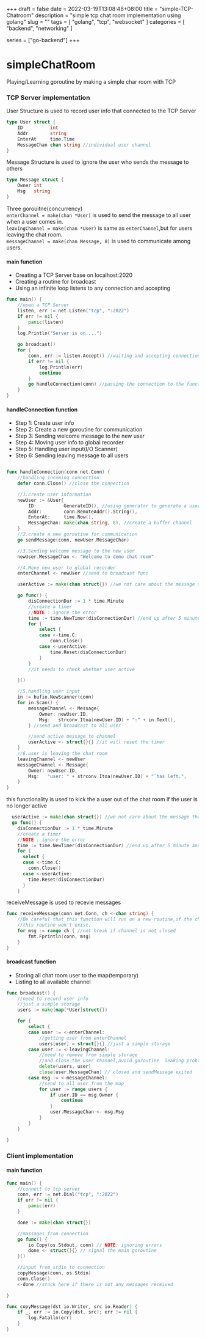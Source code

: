 +++ 
draft = false
date = 2022-03-19T13:08:48+08:00
title = "simple-TCP-Chatroom"
description = "simple tcp chat room implementation using golang"
slug = ""
tags = [
	"golang",
	"tcp",
	"websocket"
]
categories = [
	"backend",
	"networking"
]

series = ["go-backend"]
+++

# simpleChatRoom
Playing/Learning goroutine by making a simple char room with TCP

### TCP Server implementation

User Structure is used to record user info that connected to the TCP Server
```go
type User struct {
	ID          int
	Addr        string
	EnterAt     time.Time
	MessageChan chan string //individual user channel
}
```
Message Structure is used to ignore the user who sends the message to others
```go
type Message struct {
	Owner int
	Msg   string
}
```

Three gorouitne(concurrency)  
`enterChannel = make(chan *User)` is used to send the message to all user when a user comes in.  
`leavingChannel = make(chan *User)` is same as `enterChannel`,but for users leaving the chat room.   
`messageChannel = make(chan Message, 8)` is used to communicate among users.  

#### main function
* Creating a TCP Server base on localhost:2020
* Creating a routine for broadcast
* Using an infinite loop listens to any connection and accepting
```go
func main() {
	//open a TCP Server
	listen, err := net.Listen("tcp", ":2022")
	if err != nil {
		panic(listen)
	}
	log.Println("Server is on....")

	go broadcast()
	for {
		conn, err := listen.Accept() //waiting and accepting connection
		if err != nil {
			log.Println(err)
			continue
		}
		go handleConnection(conn) //passing the connection to the function
	}
}
```

#### handleConnection function
* Step 1: Create user info
* Step 2: Create a new goroutine for communication
* Step 3: Sending welcome message to the new user
* Step 4: Moving user info to global recorder
* Step 5: Handling user input(I/O Scanner)
* Step 6: Sending leaving message to all users
```go

func handleConnection(conn net.Conn) {
	//handling incoming connection
	defer conn.Close() //close the connection

	//1.create user information
	newUser := &User{
		ID:          GenerateID(), //using generator to generate a user id
		Addr:        conn.RemoteAddr().String(),
		EnterAt:     time.Now(),
		MessageChan: make(chan string, 8), //create a buffer channel
	}
	//2.create a new goroutine for communication
	go sendMessage(conn, newUser.MessageChan)

	//3.Sending welcome message to the new user
	newUser.MessageChan <- "Welcome to demo chat room"

	//4.Move new user to global recorder
	enterChannel <- newUser //send to broadcast func

	userActive := make(chan struct{}) //we not care about the message that send to the channel

	go func() {
		disConnectionDur := 1 * time.Minute
		//create a timer
		//NOTE : ignore the error
		time := time.NewTimer(disConnectionDur) //end up after 5 minute and sending to its(channel)
		for {
			select {
			case <-time.C:
				conn.Close()
			case <-userActive:
				time.Reset(disConnectionDur)
			}
		}
		//it needs to check whether user active

	}()

	//5.handling user input
	in := bufio.NewScanner(conn)
	for in.Scan() {
		messageChannel <- Message{
			Owner: newUser.ID,
			Msg:   strconv.Itoa(newUser.ID) + ":" + in.Text(),
		} //send and broadcast to all user

		//send active message to channel
		userActive <- struct{}{} //it will reset the timer
	}
	//6.user is leaving the chat room
	leavingChannel <- newUser
	messageChannel <- Message{
		Owner: newUser.ID,
		Msg:   "user:`" + strconv.Itoa(newUser.ID) + "`has left.",
	}
}
```
this functionality is used to kick the a user out of the chat room if the user is no longer active
```go
  userActive := make(chan struct{}) //we not care about the message that send to the channel
  go func() {
    disConnectionDur := 1 * time.Minute
    //create a timer
    //NOTE : ignore the error
    time := time.NewTimer(disConnectionDur) //end up after 5 minute and sending to its(channel)
    for {
      select {
      case <-time.C:
        conn.Close()
      case <-userActive:
        time.Reset(disConnectionDur)
      }
    }
```
receiveMessage is used to recevie messages 
```go
func receiveMessage(conn net.Conn, ch <-chan string) {
	//Be careful that this function will run on a new routine,if the channel is not being closed
	//this routine won't exist.
	for msg := range ch { //not break if channel is not closed
		fmt.Fprintln(conn, msg)
	}
}
```
#### broadcast function
* Storing all chat room user to the map(temporary)
* Listing to all available channel

```go
func broadcast() {
	//need to record user info
	//just a simple storage
	users := make(map[*User]struct{})

	for {
		select {
		case user := <-enterChannel:
			//getting user from enterChannel
			users[user] = struct{}{} //just a simple storage
		case user := <-leavingChannel:
			//need to remove from simple storage
			//and close the user channel,avoid goroutine  leaking problem
			delete(users, user)
			close(user.MessageChan) // closed and sendMessage exited
		case msg := <-messageChannel:
			//send to all user from the map
			for user := range users {
				if user.ID == msg.Owner {
					continue
				}
				user.MessageChan <- msg.Msg
			}
		}
	}

}
```
### Client implementation
#### main function
```go
func main() {
	//connect to tcp server
	conn, err := net.Dial("tcp", ":2022")
	if err != nil {
		panic(err)
	}

	done := make(chan struct{})

	//massages from connection
	go func() {
		io.Copy(os.Stdout, conn) // NOTE: ignoring errors
		done <- struct{}{} // signal the main goroutine
	}()

	//input from stdin to connection
	copyMessage(conn, os.Stdin)
	conn.Close()
	<-done //stuck here if there is not any messages received

}
```
```go
func copyMessage(dst io.Writer, src io.Reader) {
	if _, err := io.Copy(dst, src); err != nil {
		log.Fatalln(err)
	}
}
```
